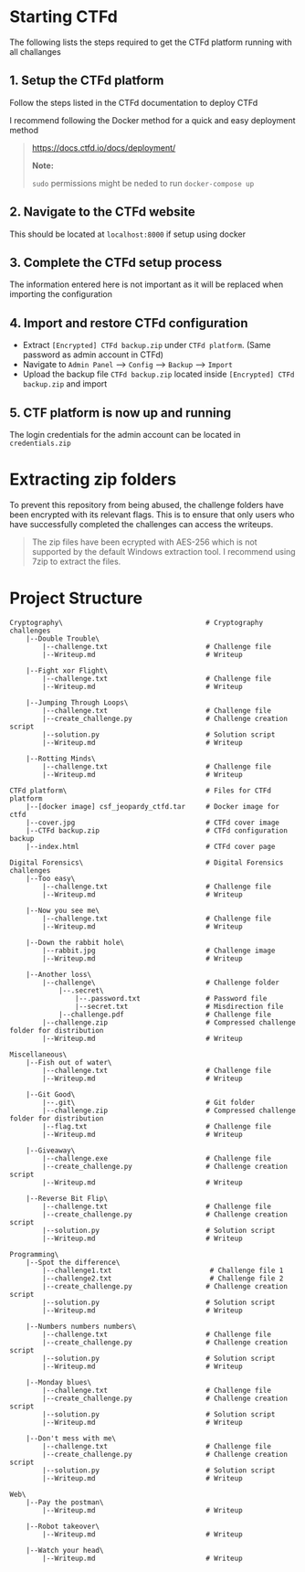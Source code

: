 
# Starting CTFd
The following lists the steps required to get the CTFd platform running with all challanges

## 1. Setup the CTFd platform
Follow the steps listed in the CTFd documentation to deploy CTFd

I recommend following the Docker method for a quick and easy deployment method
> https://docs.ctfd.io/docs/deployment/
>
>**Note:**
>
>`sudo` permissions might be neded to run `docker-compose up`

## 2. Navigate to the CTFd website
This should be located at `localhost:8000` if setup using docker
## 3. Complete the CTFd setup process
The information entered here is not important as it will be replaced when importing the configuration
## 4. Import and restore CTFd configuration
- Extract `[Encrypted] CTFd backup.zip` under `CTFd platform`. (Same password as admin account in CTFd)
- Navigate to `Admin Panel` --> `Config` --> `Backup` --> `Import`
- Upload the backup file `CTFd backup.zip` located inside `[Encrypted] CTFd backup.zip` and import

## 5. CTF platform is now up and running
The login credentials for the admin account can be located in `credentials.zip`

# Extracting zip folders
To prevent this repository from being abused, the challenge folders have been encrypted with its relevant flags. This is to ensure that only users who have successfully completed the challenges can access the writeups.
> The zip files have been ecrypted with AES-256 which is not supported by the default Windows extraction tool. I recommend using 7zip to extract the files.

# Project Structure
```
Cryptography\                                   # Cryptography challenges
    |--Double Trouble\
        |--challenge.txt                        # Challenge file
        |--Writeup.md                           # Writeup
    
    |--Fight xor Flight\  
        |--challenge.txt                        # Challenge file
        |--Writeup.md                           # Writeup      
    
    |--Jumping Through Loops\
        |--challenge.txt                        # Challenge file
        |--create_challenge.py                  # Challenge creation script
        |--solution.py                          # Solution script
        |--Writeup.md                           # Writeup      
    
    |--Rotting Minds\        
        |--challenge.txt                        # Challenge file
        |--Writeup.md                           # Writeup  

CTFd platform\                                  # Files for CTFd platform
    |--[docker image] csf_jeopardy_ctfd.tar     # Docker image for ctfd
    |--cover.jpg                                # CTFd cover image
    |--CTFd backup.zip                          # CTFd configuration backup
    |--index.html                               # CTFd cover page

Digital Forensics\                              # Digital Forensics challenges
    |--Too easy\
        |--challenge.txt                        # Challenge file
        |--Writeup.md                           # Writeup
    
    |--Now you see me\  
        |--challenge.txt                        # Challenge file
        |--Writeup.md                           # Writeup      
    
    |--Down the rabbit hole\
        |--rabbit.jpg                           # Challenge image
        |--Writeup.md                           # Writeup      
    
    |--Another loss\        
        |--challenge\                           # Challenge folder
            |--.secret\
                |--.password.txt                # Password file
                |--secret.txt                   # Misdirection file
            |--challenge.pdf                    # Challenge file
        |--challenge.zip                        # Compressed challenge folder for distribution
        |--Writeup.md                           # Writeup 

Miscellaneous\
    |--Fish out of water\
        |--challenge.txt                        # Challenge file
        |--Writeup.md                           # Writeup
    
    |--Git Good\
        |--.git\                                # Git folder
        |--challenge.zip                        # Compressed challenge folder for distribution
        |--flag.txt                             # Challenge file
        |--Writeup.md                           # Writeup      
    
    |--Giveaway\
        |--challenge.exe                        # Challenge file
        |--create_challenge.py                  # Challenge creation script
        |--Writeup.md                           # Writeup      
    
    |--Reverse Bit Flip\        
        |--challenge.txt                        # Challenge file
        |--create_challenge.py                  # Challenge creation script
        |--solution.py                          # Solution script
        |--Writeup.md                           # Writeup

Programming\
    |--Spot the difference\
        |--challenge1.txt                        # Challenge file 1
        |--challenge2.txt                        # Challenge file 2
        |--create_challenge.py                  # Challenge creation script
        |--solution.py                          # Solution script
        |--Writeup.md                           # Writeup
    
    |--Numbers numbers numbers\
        |--challenge.txt                        # Challenge file
        |--create_challenge.py                  # Challenge creation script
        |--solution.py                          # Solution script
        |--Writeup.md                           # Writeup   
    
    |--Monday blues\
        |--challenge.txt                        # Challenge file
        |--create_challenge.py                  # Challenge creation script
        |--solution.py                          # Solution script
        |--Writeup.md                           # Writeup       
    
    |--Don't mess with me\        
        |--challenge.txt                        # Challenge file
        |--create_challenge.py                  # Challenge creation script
        |--solution.py                          # Solution script
        |--Writeup.md                           # Writeup

Web\
    |--Pay the postman\
        |--Writeup.md                           # Writeup
    
    |--Robot takeover\
        |--Writeup.md                           # Writeup

    |--Watch your head\
        |--Writeup.md                           # Writeup     
```